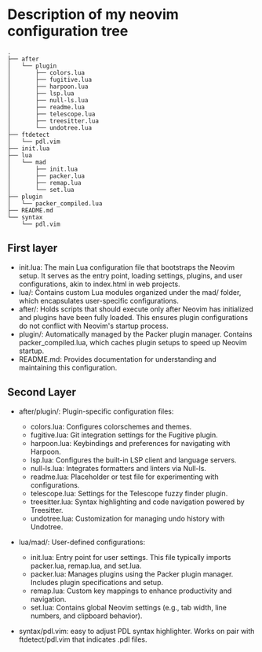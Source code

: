 # Description of my neovim configuration tree
    .
    ├── after
    │   └── plugin
    │       ├── colors.lua
    │       ├── fugitive.lua
    │       ├── harpoon.lua
    │       ├── lsp.lua
    │       ├── null-ls.lua
    │       ├── readme.lua
    │       ├── telescope.lua
    │       ├── treesitter.lua
    │       └── undotree.lua
    ├── ftdetect
    │   └── pdl.vim
    ├── init.lua
    ├── lua
    │   └── mad
    │       ├── init.lua
    │       ├── packer.lua
    │       ├── remap.lua
    │       └── set.lua
    ├── plugin
    │   └── packer_compiled.lua
    ├── README.md
    └── syntax
        └── pdl.vim

## First layer
* init.lua: The main Lua configuration file that bootstraps the Neovim setup. It serves as the entry point, loading settings, plugins, and user configurations, akin to index.html in web projects.
* lua/: Contains custom Lua modules organized under the mad/ folder, which encapsulates user-specific configurations.
* after/: Holds scripts that should execute only after Neovim has initialized and plugins have been fully loaded. This ensures plugin configurations do not conflict with Neovim's startup process.
* plugin/: Automatically managed by the Packer plugin manager. Contains packer_compiled.lua, which caches plugin setups to speed up Neovim startup.
* README.md: Provides documentation for understanding and maintaining this configuration.

## Second Layer
* after/plugin/: Plugin-specific configuration files:
    * colors.lua: Configures colorschemes and themes.
    * fugitive.lua: Git integration settings for the Fugitive plugin.
    * harpoon.lua: Keybindings and preferences for navigating with Harpoon.
    * lsp.lua: Configures the built-in LSP client and language servers.
    * null-ls.lua: Integrates formatters and linters via Null-ls.
    * readme.lua: Placeholder or test file for experimenting with configurations.
    * telescope.lua: Settings for the Telescope fuzzy finder plugin.
    * treesitter.lua: Syntax highlighting and code navigation powered by Treesitter.
    * undotree.lua: Customization for managing undo history with Undotree.

* lua/mad/: User-defined configurations:
    * init.lua: Entry point for user settings. This file typically imports packer.lua, remap.lua, and set.lua.
    * packer.lua: Manages plugins using the Packer plugin manager. Includes plugin specifications and setup.
    * remap.lua: Custom key mappings to enhance productivity and navigation.
    * set.lua: Contains global Neovim settings (e.g., tab width, line numbers, and clipboard behavior).

* syntax/pdl.vim: easy to adjust PDL syntax highlighter. Works on pair with ftdetect/pdl.vim that indicates .pdl files.
